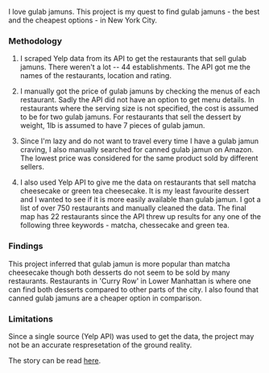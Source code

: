 I love gulab jamuns. This project is my quest to find gulab jamuns - the best and the cheapest options - in New York City.

### Methodology

1. I scraped Yelp data from its API to get the restaurants that sell gulab jamuns. There weren't a lot -- 44 establishments. The API got me the names of the restaurants, location and rating.

2. I manually got the price of gulab jamuns by checking the menus of each restaurant. Sadly the API did not have an option to get menu details. In restaurants where the serving size is not specified, the cost is assumed to be for two gulab jamuns. For restaurants that sell the dessert by weight, 1lb is assumed to have 7 pieces of gulab jamun. 

3. Since I'm lazy and do not want to travel every time I have a gulab jamun craving, I also manually searched for canned gulab jamun on Amazon. The lowest price was considered for the same product sold by different sellers.

4. I also used Yelp API to give me the data on restaurants that sell matcha cheesecake or green tea cheesecake. It is my least favourite dessert and I wanted to see if it is more easily available than gulab jamun. I got a list of over 750 restaurants and manually cleaned the data. The final map has 22 restaurants since the API threw up results for any one of the following three keywords - matcha, chessecake and green tea.

### Findings

This project inferred that gulab jamun is more popular than matcha cheesecake though both desserts do not seem to be sold by many restaurants. Restaurants in 'Curry Row' in Lower Manhattan is where one can find both desserts compared to other parts of the city. I also found that canned gulab jamuns are a cheaper option in comparison. 

### Limitations

Since a single source (Yelp API) was used to get the data, the project may not be an accurate respresetation of the ground reality. 

The story can be read [here](https://poojachaudhuri.github.io/gulab-jamun-in-nyc/). 



